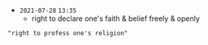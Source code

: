 - `2021-07-28`  `13:35`
	- right to declare one's faith & belief freely & openly

```query
"right to profess one's religion"
```